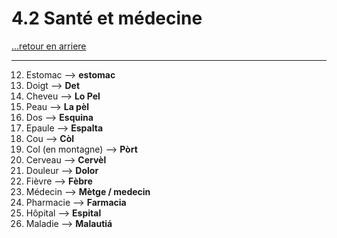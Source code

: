 # 4.2 Santé et médecine

[...retour en arriere](../../../menu_fiches.md)

--- 

12. Estomac  --> **estomac**
13. Doigt  --> **Det**
14. Cheveu  --> **Lo Pel**
15. Peau  --> **La pèl**
16. Dos  --> **Esquina**
17. Epaule --> **Espalta**
18. Cou  --> **Còl**
19. Col (en montagne) --> **Pòrt**
20. Cerveau  --> **Cervèl**
21. Douleur  --> **Dolor**
22. Fièvre  --> **Fèbre**
23. Médecin  --> **Mètge / medecin**
24. Pharmacie  --> **Farmacia**
25. Hôpital  --> **Espital**
26. Maladie  --> **Malautiá**
